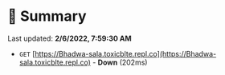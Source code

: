 # 📖 Summary
Last updated: **2/6/2022, 7:59:30 AM**

- `GET` [https://Bhadwa-sala.toxicblte.repl.co](https://Bhadwa-sala.toxicblte.repl.co) - **Down** (202ms)
